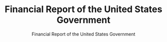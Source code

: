 ---
layout: resources-landing
title: "Financial Report of the United States Government"
subtitle: "Financial Report of the United States Government"
filters: financial-reporting report omb
external_url: https://fiscal.treasury.gov/reports-statements/financial-report/
---